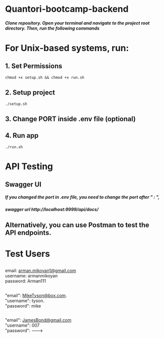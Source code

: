 # Quantori-bootcamp-backend

##### Clone repository. Open your terminal and navigate to the project root directory. Then, run the following commands

# For Unix-based systems, run:

## 1. Set Permissions
    chmod +x setup.sh && chmod +x run.sh

## 2. Setup project
    ./setup.sh

## 3. Change PORT inside .env file (optional) 

## 4. Run app
    ./run.sh

# API Testing

## Swagger UI
##### If you changed the port in .env file, you need to change the port after " : ", 
##### swagger url http://localhost:9999/api/docs/

## Alternatively, you can use Postman to test the API endpoints.


##

# Test Users

##
## 
email: arman.mikoyan1@gmail.com  
username: armanmikoyan  
password: Arman111


##
## 
"email": MikeTyson@box.com.  
"username": tyson.  
"password": mike    

## 
## 
"email": JamesBond@gmail.com   
"username": 007  
"password": --->

